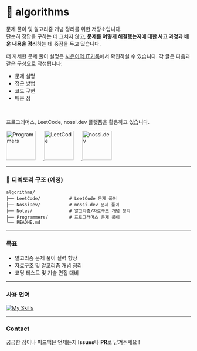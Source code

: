 # 🧠 algorithms

문제 풀이 및 알고리즘 개념 정리를 위한 저장소입니다.  
단순히 정답을 구하는 데 그치지 않고, **문제를 어떻게 해결했는지에 대한 사고 과정과 배운 내용을 정리**하는 데 중점을 두고 있습니다.

더 자세한 문제 풀이 설명은 [사은이의 IT기록](https://ajsklaoao.tistory.com/category/알고리즘%20Algorithm)에서 확인하실 수 있습니다. 각 글은 다음과 같은 구성으로 작성됩니다:  
- 문제 설명
- 접근 방법
- 코드 구현
- 배운 점  

<br/>

프로그래머스, LeetCode, nossi.dev 플랫폼을 활용하고 있습니다.
<p align="left">
  <a href="https://programmers.co.kr/">
    <img src="https://oopy.lazyrockets.com/api/v2/notion/image?src=https%3A%2F%2Fprod-files-secure.s3.us-west-2.amazonaws.com%2Fe937a7f9-dece-4540-8e1e-3c5966896424%2F40382048-9d80-4e25-a48a-bca185b23a8c%2FFrame_1.png&blockId=41409ed4-b550-4388-b7b0-b08b4687196c&width=256" alt="Programmers" width="80" style="margin-right: 20px;" />
  </a>
  <a href="https://leetcode.com/">
    <img src="https://encrypted-tbn0.gstatic.com/images?q=tbn:ANd9GcQGDFbGpqgz6rgTdZc6IZ1lukb-al5c04QyczeAVeiEqaBBTqr7rAUwj64LwX0rqOj7R5A&usqp=CAU" alt="LeetCode" width="80" style="margin-right: 20px;" />
  </a>
  <a href="https://nossi.dev/">
    <img src="https://oopy.lazyrockets.com/api/rest/cdn/image/5486645b-8129-47f1-9115-afee801412b5.png" alt="nossi.dev" width="80" />
  </a>
</p>


--- 

### 📁 디렉토리 구조 (예정)
```plain text
algorithms/
├── LeetCode/           # LeetCode 문제 풀이
├── NossiDev/           # nossi.dev 문제 풀이
├── Notes/              # 알고리즘/자료구조 개념 정리
├── Programmers/        # 프로그래머스 문제 풀이
└── README.md
```
---

### 목표

- 알고리즘 문제 풀이 실력 향상
- 자료구조 및 알고리즘 개념 정리
- 코딩 테스트 및 기술 면접 대비

---



### 사용 언어
[![My Skills](https://skillicons.dev/icons?i=java,py&theme=dark)](https://skillicons.dev)

---


### Contact

궁금한 점이나 피드백은 언제든지 **Issues**나 **PR**로 남겨주세요 !
